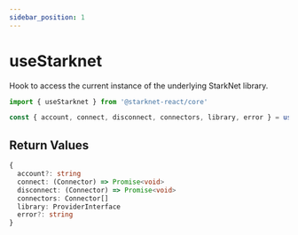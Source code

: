 ```yaml
---
sidebar_position: 1
---
```


# useStarknet

Hook to access the current instance of the underlying StarkNet library.

```typescript
import { useStarknet } from '@starknet-react/core'

const { account, connect, disconnect, connectors, library, error } = useStarknet()
```

## Return Values

```typescript
{
  account?: string
  connect: (Connector) => Promise<void>
  disconnect: (Connector) => Promise<void>
  connectors: Connector[]
  library: ProviderInterface
  error?: string
}
```

